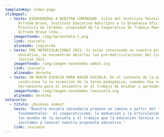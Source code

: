 ```yaml
---
templateKey: index-page
slideppal:
  - texto: BIENVENIDOS A NUESTRA COMUNIDAD. Sitio del Instituto Técnico Maestro
      Alfredo Bravo, Instituto Educativo Adscripto a la Enseñanza Oficial de la
      Provincia de Córdoba, propiedad de la Cooperativa de Trabajo Maestro
      Alfredo Bravo Ltda..
    imagenfondo: /img/5prancheta-1.png
    link: /escuela
    alineado: izquierda
  - texto: PRE MATRICULACIONES 2021. Si estás interesado en nuestra propuesta
      educativa, se encuentran abiertas las pre-matriculaciones del ciclo
      lectivo 2021.
    imagenfondo: /img/imagen-novedades-admin.svg
    link: /escuela
    alineado: derecha
  - texto: UN NUEVO ESPACIO PARA HACER ESCUELA. En el contexto de la pandemia que
      condiciona la re-invención de la tarea pedagógica, sumamos hoy esta nueva
      herramienta para el encuentro en el trabajo de enseñar y aprender
    imagenfondo: /img/imagen-novedades-laescuela.svg
    alineado: derecha
notacorta:
  - titulo: ¿Quiénes somos?
    texto: "Nuestra escuela secundaria propone un camino a partir del tres ejes
      fundamentales:  el cooperativismo, la mediación y la articulación entre
      los mundos de la escuela y el trabajo que la educación técnica supone. Te
      invitamos a conocer nuestra propuesta educativa."
    link: /escuela
---
```

